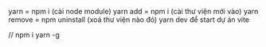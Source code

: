 <!-- -->

yarn = npm i (cài node module)
yarn add = npm i (cài thư viện mới vào)
yarn remove = npm uninstall (xoá thư viện nào đó)
yarn dev để start dự án vite

<!-- 1gb -->
<!-- 1mb => 1000mb -->
<!-- 100mb  -->

// npm i yarn -g
